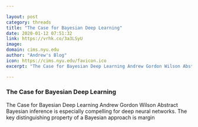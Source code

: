```yaml
---

layout: post
category: threads
title: "The Case for Bayesian Deep Learning"
date: 2020-01-12 07:51:32
link: https://vrhk.co/3a3LSyU
image: 
domain: cims.nyu.edu
author: "Andrew's Blog"
icon: https://cims.nyu.edu/favicon.ico
excerpt: "The Case for Bayesian Deep Learning Andrew Gordon Wilson Abstract Bayesian inference is especially compelling for deep neural networks. The key distinguishing property of a Bayesian approach is margin"

---
```


### The Case for Bayesian Deep Learning

The Case for Bayesian Deep Learning Andrew Gordon Wilson Abstract Bayesian inference is especially compelling for deep neural networks. The key distinguishing property of a Bayesian approach is margin